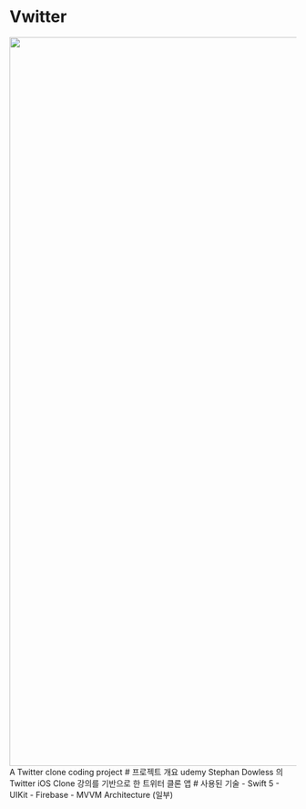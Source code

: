# Vwitter
<img src="[https://url/image.png](https://github.com/crisine/Vwitter/assets/16317758/a0fef253-66a7-4c19-9e4e-2b716dcbc051)" width="720" height="1280"/>
A Twitter clone coding project
# 프로젝트 개요
udemy Stephan Dowless 의 Twitter iOS Clone 강의를 기반으로 한 트위터 클론 앱
# 사용된 기술
- Swift 5
- UIKit
- Firebase
- MVVM Architecture (일부)
